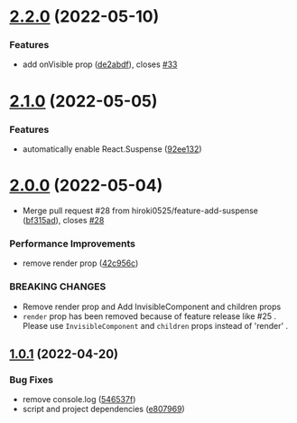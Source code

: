 # [2.2.0](https://github.com/hiroki0525/react-dom-lazyload-component/compare/v2.1.0...v2.2.0) (2022-05-10)


### Features

* add onVisible prop ([de2abdf](https://github.com/hiroki0525/react-dom-lazyload-component/commit/de2abdfa809ae3cbbd8b27c71a6d41bc2dbc90dd)), closes [#33](https://github.com/hiroki0525/react-dom-lazyload-component/issues/33)

# [2.1.0](https://github.com/hiroki0525/react-dom-lazyload-component/compare/v2.0.0...v2.1.0) (2022-05-05)


### Features

* automatically enable React.Suspense ([92ee132](https://github.com/hiroki0525/react-dom-lazyload-component/commit/92ee13261f356170ddebc02dab6471d11d8bc670))

# [2.0.0](https://github.com/hiroki0525/react-dom-lazyload-component/compare/v1.0.1...v2.0.0) (2022-05-04)


* Merge pull request #28 from hiroki0525/feature-add-suspense ([bf315ad](https://github.com/hiroki0525/react-dom-lazyload-component/commit/bf315ad7a86470ced0ca6c5eacb7ddfdbe34ac98)), closes [#28](https://github.com/hiroki0525/react-dom-lazyload-component/issues/28)


### Performance Improvements

* remove render prop ([42c956c](https://github.com/hiroki0525/react-dom-lazyload-component/commit/42c956c8145b1c780c75a7986ec3f1433a1a0c35))


### BREAKING CHANGES

* Remove render prop and Add InvisibleComponent and children props
* `render` prop has been removed because of feature release like #25 .
Please use `InvisibleComponent` and `children` props instead of 'render' .

## [1.0.1](https://github.com/hiroki0525/react-dom-lazyload-component/compare/v1.0.0...v1.0.1) (2022-04-20)


### Bug Fixes

* remove console.log ([546537f](https://github.com/hiroki0525/react-dom-lazyload-component/commit/546537f432395a18c6ffbcfd4b8cf07c5ad7e93a))
* script and project dependencies ([e807969](https://github.com/hiroki0525/react-dom-lazyload-component/commit/e8079698d0f0f81037080c0e50bc6b247f29c641))
